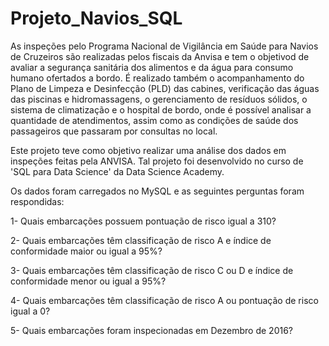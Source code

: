 # Projeto_Navios_SQL

As inspeções pelo Programa Nacional de Vigilância em Saúde para Navios de Cruzeiros são realizadas pelos fiscais da Anvisa e tem o objetivod de avaliar a segurança sanitária dos alimentos e da água para consumo humano ofertados a bordo. É realizado também o acompanhamento do Plano de Limpeza e Desinfecção (PLD) das cabines, verificação das águas das piscinas e hidromassagens, o gerenciamento de resíduos sólidos, o sistema de climatização e o hospital de bordo, onde é possível analisar a quantidade de atendimentos, assim como as condições de saúde dos passageiros que passaram por consultas no local.

Este projeto teve como objetivo realizar uma análise dos dados em inspeções feitas pela ANVISA. Tal projeto foi desenvolvido no curso de 'SQL para Data Science' da Data Science Academy.

Os dados foram carregados no MySQL e as seguintes perguntas foram respondidas:

1- Quais embarcações possuem pontuação de risco igual a 310?

2- Quais embarcações têm classificação de risco A e índice de conformidade maior ou igual a 95%?

3- Quais embarcações têm classificação de risco C ou D e índice de conformidade menor ou igual a 95%?

4- Quais embarcações têm classificação de risco A ou pontuação de risco igual a 0?

5- Quais embarcações foram inspecionadas em Dezembro de 2016?



